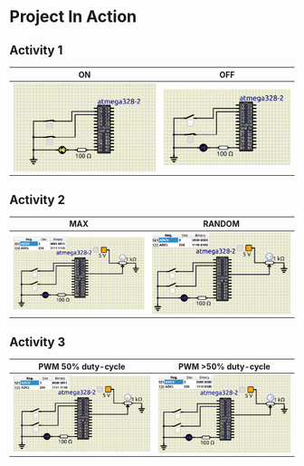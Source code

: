 # Project In Action

## Activity 1

|ON|OFF|
|:--:|:--:|
|![ON](ON.png)|![OFF](OFF.png)|

## Activity 2

|MAX|RANDOM|
|:--:|:--:|
|![MAX](MAX.png)|![RANDOM](RANDOM.png)|

## Activity 3

|PWM 50% duty-cycle|PWM >50% duty-cycle|
|:--:|:--:|
|![MAX](MAX.png)|![RANDOM](RANDOM.png)|
